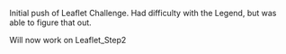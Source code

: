 Initial push of Leaflet Challenge.  Had difficulty with the Legend, but was able to figure that out.  

Will now work on Leaflet_Step2